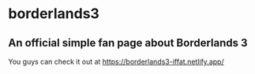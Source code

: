 # borderlands3
## An official simple fan page about Borderlands 3

You guys can check it out at
https://borderlands3-iffat.netlify.app/

